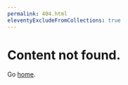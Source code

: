```yaml
---
permalink: 404.html
eleventyExcludeFromCollections: true
---
```

# Content not found.

Go <a href="index.njk">home</a>.

<!--

Read more: https://www.11ty.dev/docs/quicktips/not-found/

This will work for GitHub pages, GitLab Pages, Netlify, and Cloudflare Pages:

* https://help.github.com/articles/creating-a-custom-404-page-for-your-github-pages-site/
* https://docs.gitlab.com/ee/user/project/pages/introduction.html#custom-error-codes-pages
* https://www.netlify.com/docs/redirects/#custom-404
* https://developers.cloudflare.com/pages/platform/serving-pages/#not-found-behavior
-->
